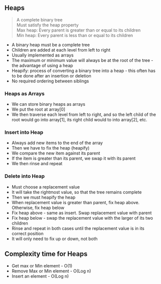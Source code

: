 ## Heaps

> A complete binary tree
> <br/> Must satisfy the heap property
> <br/> Max heap: Every parent is greater than or equal to its children
> <br/> Min heap: Every parent is less than or equal to its children

* A binary heap must be a complete tree
* Children are added at each level from left to right
* Usually implemented as arrays
* The maximum or minimum value will always be at the root of the tree - the advantage of using a heap
* Heapify: process of converting a binary tree into a heap - this often has to be done after an insertion or deletion
* No required ordering between siblings

### Heaps as Arrays

* We can store binary heaps as arrays
* We put the root at array[0]
* We then traverse each level from left to right, and so the left child of the root would go into array[1], its right child would to into array[2], etc.

### Insert into Heap

* Always add new items to the end of the array
* Then we have to fix the heap (heapify)
* We compare the new item against its parent
* If the item is greater than its parent, we swap it with its parent
* We then rinse and repeat

### Delete into Heap

* Must choose a replacement value
* It will take the rightmost value, so that the tree remains complete
* Then we must heapify the heap
* When replacement value is greater than parent, fix heap above. Otherwise, fix heap below
* Fix heap above - same as insert. Swap replacement value with parent
* Fix heap below - swap the replacement value with the larger of its two children
* Rinse and repeat in both cases until the replacement value is in its correct position
* It will only need to fix up or down, not both

## Complexity time for Heaps

* Get max or Min element - O(1)
* Remove Max or Min element - O(Log n)
* Insert an element - O(Log n)

